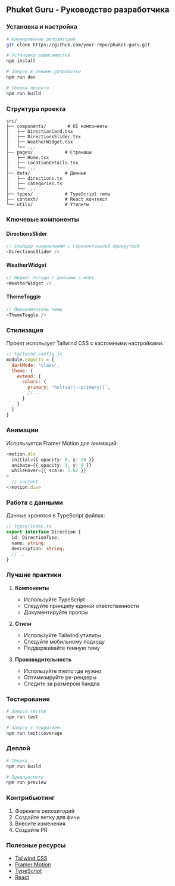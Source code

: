 ## Phuket Guru - Руководство разработчика

### Установка и настройка

```bash
# Клонирование репозитория
git clone https://github.com/your-repo/phuket-guru.git

# Установка зависимостей
npm install

# Запуск в режиме разработки
npm run dev

# Сборка проекта
npm run build
```

### Структура проекта

```
src/
├── components/        # UI компоненты
│   ├── DirectionCard.tsx
│   ├── DirectionsSlider.tsx
│   ├── WeatherWidget.tsx
│   └── ...
├── pages/            # Страницы
│   ├── Home.tsx
│   ├── LocationDetails.tsx
│   └── ...
├── data/             # Данные
│   ├── directions.ts
│   ├── categories.ts
│   └── ...
├── types/            # TypeScript типы
├── context/          # React контекст
└── utils/            # Утилиты
```

### Ключевые компоненты

#### DirectionsSlider
```typescript
// Слайдер направлений с горизонтальной прокруткой
<DirectionsSlider />
```

#### WeatherWidget
```typescript
// Виджет погоды с данными о море
<WeatherWidget />
```

#### ThemeToggle
```typescript
// Переключатель темы
<ThemeToggle />
```

### Стилизация

Проект использует Tailwind CSS с кастомными настройками:

```javascript
// tailwind.config.js
module.exports = {
  darkMode: 'class',
  theme: {
    extend: {
      colors: {
        primary: 'hsl(var(--primary))',
        // ...
      }
    }
  }
}
```

### Анимации

Используется Framer Motion для анимаций:

```typescript
<motion.div
  initial={{ opacity: 0, y: 20 }}
  animate={{ opacity: 1, y: 0 }}
  whileHover={{ scale: 1.02 }}
>
  // content
</motion.div>
```

### Работа с данными

Данные хранятся в TypeScript файлах:

```typescript
// types/index.ts
export interface Direction {
  id: DirectionType;
  name: string;
  description: string;
  // ...
}
```

### Лучшие практики

1. **Компоненты**
   - Используйте TypeScript
   - Следуйте принципу единой ответственности
   - Документируйте пропсы

2. **Стили**
   - Используйте Tailwind утилиты
   - Следуйте мобильному подходу
   - Поддерживайте темную тему

3. **Производительность**
   - Используйте memo где нужно
   - Оптимизируйте ре-рендеры
   - Следите за размером бандла

### Тестирование

```bash
# Запуск тестов
npm run test

# Запуск с покрытием
npm run test:coverage
```

### Деплой

```bash
# Сборка
npm run build

# Предпросмотр
npm run preview
```

### Контрибьютинг

1. Форкните репозиторий
2. Создайте ветку для фичи
3. Внесите изменения
4. Создайте PR

### Полезные ресурсы

- [Tailwind CSS](https://tailwindcss.com)
- [Framer Motion](https://www.framer.com/motion)
- [TypeScript](https://www.typescriptlang.org)
- [React](https://react.dev)